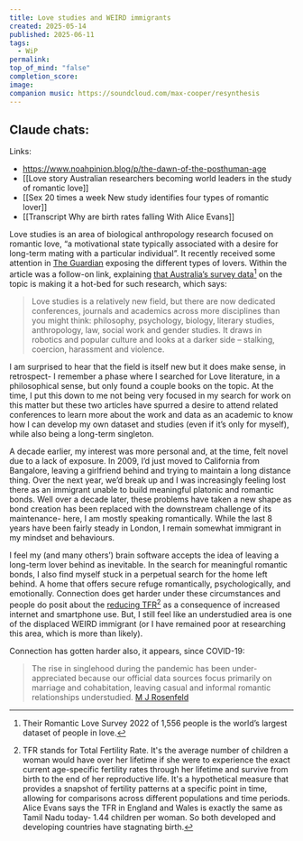 ```yaml
---
title: Love studies and WEIRD immigrants
created: 2025-05-14
published: 2025-06-11
tags:
  - WiP
permalink:
top_of_mind: "false"
completion_score:
image:
companion music: https://soundcloud.com/max-cooper/resynthesis
---
```

Claude chats:
- 

Links:
- https://www.noahpinion.blog/p/the-dawn-of-the-posthuman-age
- [[Love story Australian researchers becoming world leaders in the study of romantic love]]
- [[Sex 20 times a week New study identifies four types of romantic lover]]
- [[Transcript Why are birth rates falling With Alice Evans]]

Love studies is an area of biological anthropology research focused on romantic love, “a motivational state typically associated with a desire for long-term mating with a particular individual”. It recently received some attention in [The Guardian](https://www.theguardian.com/lifeandstyle/2025/mar/01/sex-20-times-a-week-new-study-identifies-four-types-of-romantic-lover) exposing the different types of lovers. Within the article was a follow-on link, explaining [that Australia’s survey data[^2] on the topic is making it a hot-bed for such research](https://www.theguardian.com/lifeandstyle/2024/jan/15/love-story-australian-researchers-becoming-world-leaders-in-the-study-of-romantic-love), which says:
> Love studies is a relatively new field, but there are now dedicated conferences, journals and academics across more disciplines than you might think: philosophy, psychology, biology, literary studies, anthropology, law, social work and gender studies. It draws in robotics and popular culture and looks at a darker side – stalking, coercion, harassment and violence.

I am surprised to hear that the field is itself new but it does make sense, in retrospect- I remember a phase where I searched for Love literature, in a philosophical sense, but only found a couple books on the topic. At the time, I put this down to me not being very focused in my search for work on this matter but these two articles have spurred a desire to attend related conferences to learn more about the work and data as an academic to know how I can develop my own dataset and studies (even if it’s only for myself), while also being a long-term singleton.

A decade earlier, my interest was more personal and, at the time, felt novel due to a lack of exposure. In 2009, I’d just moved to California from Bangalore, leaving a girlfriend behind and trying to maintain a long distance thing. Over the next year, we’d break up and I was increasingly feeling lost there as an immigrant unable to build meaningful platonic and romantic bonds. Well over a decade later, these problems have taken a new shape as bond creation has been replaced with the downstream challenge of its maintenance- here, I am mostly speaking romantically. While the last 8 years have been fairly steady in London, I remain somewhat immigrant in my mindset and behaviours.

I feel my (and many others’) brain software accepts the idea of leaving a long-term lover behind as inevitable. In the search for meaningful romantic bonds, I also find myself stuck in a perpetual search for the home left behind. A home that offers secure refuge romantically, psychologically, and emotionally. Connection does get harder under these circumstances and people do posit about the [reducing TFR](https://www.ft.com/content/cef1c8b4-b278-425a-88b4-99d37bd4439b)[^1] as a consequence of increased internet and smartphone use. But, I still feel like an understudied area is one of the displaced WEIRD immigrant (or I have remained poor at researching this area, which is more than likely).

Connection has gotten harder also, it appears, since COVID-19:
> The rise in singlehood during the pandemic has been under-appreciated because our official data sources focus primarily on marriage and cohabitation, leaving casual and informal romantic relationships understudied.
> [M J Rosenfeld](https://journals.sagepub.com/doi/abs/10.1177/0192513X251322128)

[^1]: TFR stands for Total Fertility Rate. It's the average number of children a woman would have over her lifetime if she were to experience the exact current age-specific fertility rates through her lifetime and survive from birth to the end of her reproductive life. It's a hypothetical measure that provides a snapshot of fertility patterns at a specific point in time, allowing for comparisons across different populations and time periods.​​​​​​​​​​​​​​​​ Alice Evans says the TFR in England and Wales is exactly the same as Tamil Nadu today- 1.44 children per woman. So both developed and developing countries have stagnating birth.

[^2]:  Their [Romantic Love Survey 2022](https://www.theguardian.com/lifeandstyle/2024/jan/15/love-story-australian-researchers-becoming-world-leaders-in-the-study-of-romantic-love) of 1,556 people is the world’s largest dataset of people in love.
